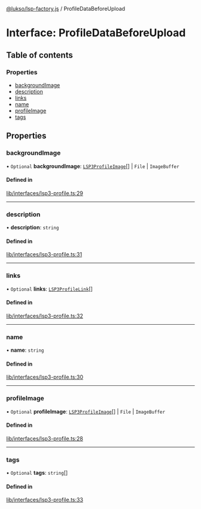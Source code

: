 [@lukso/lsp-factory.js](../README.md) / ProfileDataBeforeUpload

# Interface: ProfileDataBeforeUpload

## Table of contents

### Properties

- [backgroundImage](ProfileDataBeforeUpload.md#backgroundimage)
- [description](ProfileDataBeforeUpload.md#description)
- [links](ProfileDataBeforeUpload.md#links)
- [name](ProfileDataBeforeUpload.md#name)
- [profileImage](ProfileDataBeforeUpload.md#profileimage)
- [tags](ProfileDataBeforeUpload.md#tags)

## Properties

### backgroundImage

• `Optional` **backgroundImage**: [`LSP3ProfileImage`](LSP3ProfileImage.md)[] \| `File` \| `ImageBuffer`

#### Defined in

[lib/interfaces/lsp3-profile.ts:29](https://github.com/lukso-network/tools-lsp-factory/blob/eccea2c/src/lib/interfaces/lsp3-profile.ts#L29)

___

### description

• **description**: `string`

#### Defined in

[lib/interfaces/lsp3-profile.ts:31](https://github.com/lukso-network/tools-lsp-factory/blob/eccea2c/src/lib/interfaces/lsp3-profile.ts#L31)

___

### links

• `Optional` **links**: [`LSP3ProfileLink`](LSP3ProfileLink.md)[]

#### Defined in

[lib/interfaces/lsp3-profile.ts:32](https://github.com/lukso-network/tools-lsp-factory/blob/eccea2c/src/lib/interfaces/lsp3-profile.ts#L32)

___

### name

• **name**: `string`

#### Defined in

[lib/interfaces/lsp3-profile.ts:30](https://github.com/lukso-network/tools-lsp-factory/blob/eccea2c/src/lib/interfaces/lsp3-profile.ts#L30)

___

### profileImage

• `Optional` **profileImage**: [`LSP3ProfileImage`](LSP3ProfileImage.md)[] \| `File` \| `ImageBuffer`

#### Defined in

[lib/interfaces/lsp3-profile.ts:28](https://github.com/lukso-network/tools-lsp-factory/blob/eccea2c/src/lib/interfaces/lsp3-profile.ts#L28)

___

### tags

• `Optional` **tags**: `string`[]

#### Defined in

[lib/interfaces/lsp3-profile.ts:33](https://github.com/lukso-network/tools-lsp-factory/blob/eccea2c/src/lib/interfaces/lsp3-profile.ts#L33)
